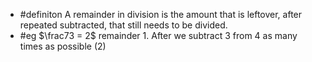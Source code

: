 - #definiton A remainder in division is the amount that is leftover, after repeated subtracted, that still needs to be divided.
- #eg $\frac73 = 2$ remainder $1$. After we subtract 3 from 4 as many times as possible $(2)$